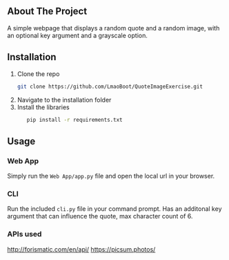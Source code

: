 ## About The Project
A simple webpage that displays a random quote and a random image, with an optional key argument and a grayscale option.

## Installation
1. Clone the repo
   ```sh
   git clone https://github.com/LmaoBoot/QuoteImageExercise.git
   ```
2. Navigate to the installation folder
3. Install the libraries
   ```sh
      pip install -r requirements.txt
   ``` 
## Usage
### Web App
Simply run the `Web App/app.py` file and open the local url in your browser.

### CLI
Run the included `cli.py` file in your command prompt.
Has an additonal key argument that can influence the quote, max character count of 6.

### APIs used
http://forismatic.com/en/api/
https://picsum.photos/
